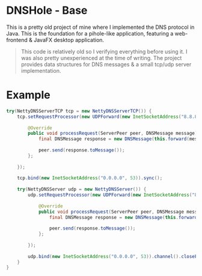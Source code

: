 # DNSHole - Base
This is a pretty old project of mine where I implemented the DNS protocol in Java. This is the foundation for a pihole-like application, featuring a web-frontend & JavaFX desktop application.

> This code is relatively old so I verifying everything before using it. I was also pretty unexperienced at the time of writing.
The project provides data structures for DNS messages & a small tcp/udp server implementation.

# Example
```java
try(NettyDNSServerTCP tcp = new NettyDNSServerTCP()) {
	tcp.setRequestProcessor(new UDPForward(new InetSocketAddress("8.8.8.8", 53)) {
				
		@Override
		public void processRequest(ServerPeer peer, DNSMessage message) throws Exception {
			final DNSMessage response = new DNSMessage(this.forward(message));
					
			peer.send(response.toMessage());
		};
				
	});
			
	tcp.bind(new InetSocketAddress("0.0.0.0", 53)).sync();
			
	try(NettyDNSServer udp = new NettyDNSServer()) {
		udp.setRequestProcessor(new UDPForward(new InetSocketAddress("8.8.8.8", 53)) {
					
			@Override
			public void processRequest(ServerPeer peer, DNSMessage message) throws Exception {
				final DNSMessage response = new DNSMessage(this.forward(message));
						
				peer.send(response.toMessage());
			};
					
		});
				
		udp.bind(new InetSocketAddress("0.0.0.0", 53)).channel().closeFuture().sync();
	}
}
```
